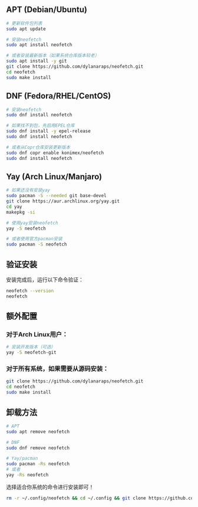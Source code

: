 ## APT (Debian/Ubuntu)

```bash
# 更新软件包列表
sudo apt update

# 安装neofetch
sudo apt install neofetch

# 或者安装最新版本（如果系统仓库版本较老）
sudo apt install -y git
git clone https://github.com/dylanaraps/neofetch.git
cd neofetch
sudo make install
```

## DNF (Fedora/RHEL/CentOS)

```bash
# 安装neofetch
sudo dnf install neofetch

# 如果找不到包，先启用EPEL仓库
sudo dnf install -y epel-release
sudo dnf install neofetch

# 或者从Copr仓库安装更新版本
sudo dnf copr enable konimex/neofetch
sudo dnf install neofetch
```

## Yay (Arch Linux/Manjaro)

```bash
# 如果还没有安装yay
sudo pacman -S --needed git base-devel
git clone https://aur.archlinux.org/yay.git
cd yay
makepkg -si

# 使用yay安装neofetch
yay -S neofetch

# 或者使用官方pacman安装
sudo pacman -S neofetch
```

## 验证安装

安装完成后，运行以下命令验证：

```bash
neofetch --version
neofetch
```

## 额外配置

### 对于Arch Linux用户：
```bash
# 安装开发版本（可选）
yay -S neofetch-git
```

### 对于所有系统，如果需要从源码安装：
```bash
git clone https://github.com/dylanaraps/neofetch.git
cd neofetch
sudo make install
```

## 卸载方法

```bash
# APT
sudo apt remove neofetch

# DNF
sudo dnf remove neofetch

# Yay/pacman
sudo pacman -Rs neofetch
# 或者
yay -Rs neofetch
```

选择适合你系统的命令进行安装即可！


```bash
rm -r ~/.config/neofetch && cd ~/.config && git clone https://github.com/ChenHaoNan-CN/neofetch.git && neofetch #安装主题
```
